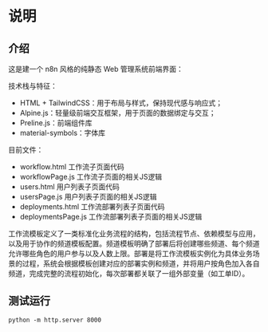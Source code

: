 # 说明

## 介绍

这是建一个 n8n 风格的纯静态 Web 管理系统前端界面：

技术栈与特征：
- HTML + TailwindCSS：用于布局与样式，保持现代感与响应式；
- Alpine.js：轻量级前端交互框架，用于页面的数据绑定与交互；
- Preline.js：前端组件库
- material-symbols：字体库

目前文件：
- workflow.html 工作流子页面代码
- workflowPage.js 工作流子页面的相关JS逻辑
- users.html 用户列表子页面代码
- usersPage.js 用户列表子页面的相关JS逻辑
- deployments.html 工作流部署列表子页面代码
- deploymentsPage.js 工作流部署列表子页面的相关JS逻辑


工作流模板定义了一类标准化业务流程的结构，包括流程节点、依赖模型与应用，以及用于协作的频道模板配置。频道模板明确了部署后将创建哪些频道、每个频道允许哪些角色的用户参与以及人数上限。部署是将工作流模板实例化为具体业务场景的过程，系统会根据模板创建对应的部署实例和频道，并将用户按角色加入各自频道，完成完整的流程初始化，每次部署都关联了一组外部变量（如工单ID）。




## 测试运行
```
python -m http.server 8000
```